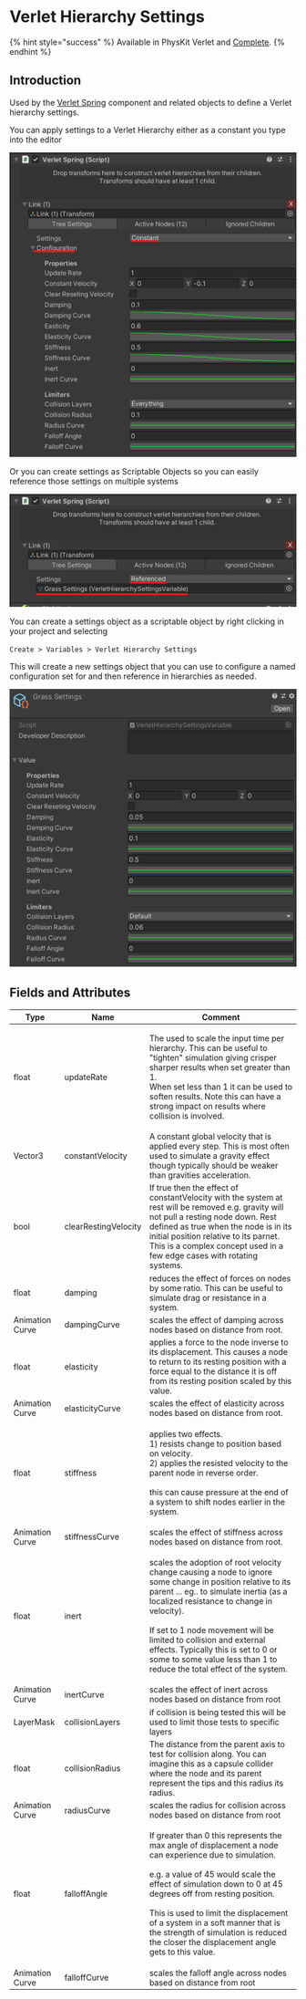 # Verlet Hierarchy Settings

{% hint style="success" %}
Available in PhysKit Verlet and [Complete](https://prf.hn/l/rpoyznk).
{% endhint %}

## Introduction

Used by the [Verlet Spring](../components/verlet-spring.md) component and related objects to define a Verlet hierarchy settings.

You can apply settings to a Verlet Hierarchy either as a constant you type into the editor

![example of settings applied as a "constant"](<../../../.gitbook/assets/image (160).png>)

Or you can create settings as Scriptable Objects so you can easily reference those settings on multiple systems

![example of settings applied as a referenced settings object](<../../../.gitbook/assets/image (171) (1) (1) (1) (1).png>)

You can create a settings object as a scriptable object by right clicking in your project and selecting

`Create > Variables > Verlet Hierarchy Settings`

This will create a new settings object that you can use to configure a named configuration set for and then reference in hierarchies as needed.

![](<../../../.gitbook/assets/image (172) (1) (1).png>)

## Fields and Attributes

| Type            | Name                 | Comment                                                                                                                                                                                                                                                                                                                                                                                                          |
| --------------- | -------------------- | ---------------------------------------------------------------------------------------------------------------------------------------------------------------------------------------------------------------------------------------------------------------------------------------------------------------------------------------------------------------------------------------------------------------- |
| float           | updateRate           | <p>The used to scale the input time per hierarchy. This can be useful to "tighten" simulation giving crisper sharper results when set greater than 1.<br>When set less than 1 it can be used to soften results. Note this can have a strong impact on results where collision is involved.</p>                                                                                                                   |
| Vector3         | constantVelocity     | A constant global velocity that is applied every step. This is most often used to simulate a gravity effect though typically should be weaker than gravities acceleration.                                                                                                                                                                                                                                       |
| bool            | clearRestingVelocity | If true then the effect of constantVelocity with the system at rest will be removed e.g. gravity will not pull a resting node down. Rest  defined as true when the node is in its initial position relative to its parnet. This is a complex concept used in a few edge cases with rotating systems.                                                                                                             |
| float           | damping              | reduces the effect of forces on nodes by some ratio. This can be useful to simulate drag or resistance in a system.                                                                                                                                                                                                                                                                                              |
| Animation Curve | dampingCurve         | scales the effect of damping across nodes based on distance from root.                                                                                                                                                                                                                                                                                                                                           |
| float           | elasticity           | applies a force to the node inverse to its displacement. This causes a node to return to its resting position with a force equal to the distance it is off from its resting position scaled by this value.                                                                                                                                                                                                       |
| Animation Curve | elasticityCurve      | scales the effect of elasticity across nodes based on distance from root.                                                                                                                                                                                                                                                                                                                                        |
| float           | stiffness            | <p>applies two effects.<br>1) resists change to position based on velocity.<br>2) applies the resisted velocity to the parent node in reverse order.<br><br>this can cause pressure at the end of a system to shift nodes earlier in the system.</p>                                                                                                                                                             |
| Animation Curve | stiffnessCurve       | scales the effect of stiffness across nodes based on distance from root.                                                                                                                                                                                                                                                                                                                                         |
| float           | inert                | <p>scales the adoption of root velocity change causing a node to ignore some change in position relative to its parent ... eg.. to simulate inertia (as a localized resistance to change in velocity).<br><br>If set to 1 node movement will be limited to collision and external effects. Typically this is set to 0 or some to some value less than 1 to reduce the total effect of the system.</p>            |
| Animation Curve | inertCurve           | scales the effect of inert across nodes based on distance from root                                                                                                                                                                                                                                                                                                                                              |
| LayerMask       | collisionLayers      | if collision is being tested this will be used to limit those tests to specific layers                                                                                                                                                                                                                                                                                                                           |
| float           | collisionRadius      | The distance from the parent axis to test for collision along. You can imagine this as a capsule collider where the node and its parent represent the tips and this radius its radius.                                                                                                                                                                                                                           |
| Animation Curve | radiusCurve          | scales the radius for collision across nodes based on distance from root                                                                                                                                                                                                                                                                                                                                         |
| float           | falloffAngle         | <p>If greater than 0 this represents the max angle of displacement a node can experience due to simulation.<br><br>e.g. a value of 45 would scale the effect of simulation down to 0 at 45 degrees off from resting position.<br><br>This is used to limit the displacement of a system in a soft manner that is the strength of simulation is reduced the closer the displacement angle gets to this value.</p> |
| Animation Curve | falloffCurve         | scales the falloff angle across nodes based on distance from root                                                                                                                                                                                                                                                                                                                                                |

